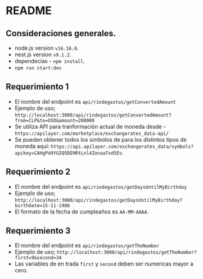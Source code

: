 # README

## Consideraciones generales.
- node.js version `v16.16.0`.
- nest.js version `v9.1.2`.
- dependecias - `npm install`.
- `npm run start:dev`

## Requerimiento 1
- El nombre del endpoint es `api/rindegastos/getConvertedAmount`
- Ejemplo de uso; `http://localhost:3000/api/rindegastos/getConvertedAmount?from=CLP&to=USD&amount=200000`
- Se utiliza API para tranformación actual de moneda desde - `https://apilayer.com/marketplace/exchangerates_data-api/`
- Se pueden obtener todos los simbolos de para los distintos tipos de moneda aquí: `https://api.apilayer.com/exchangerates_data/symbols?apikey=CAHgPd4YGIQ5DEHRtLnl4Zonaa7xd5Ev`.

## Requerimiento 2
- El nombre del endpoint es `api/rindegastos/getDaysUntilMyBirthday`
- Ejemplo de uso; `http://localhost:3000/api/rindegastos/getDaysUntilMyBirthday?birthdate=15-11-1988`
- El formato de la fecha de cumpleaños es `AA-MM-AAAA`.
 
## Requerimiento 3
- El nombre del endpoint es `api/rindegastos/getTheNumber`
- Ejemplo de uso; `http://localhost:3000/api/rindegastos/getTheNumber?first=9&second=34`
- Las variables de en trada `first` y `second` deben ser numericas mayor a cero. 